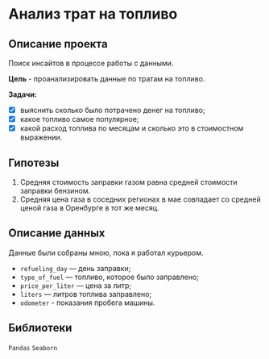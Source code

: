 # Анализ трат на топливо
## Описание проекта
Поиск инсайтов в процессе работы с данными.

**Цель** - проанализировать данные по тратам на топливо.

**Задачи:**

* [X] выяснить сколько было потрачено денег на топливо;
* [X] какое топливо самое популярное;
* [X] какой расход топлива по месяцам и сколько это в стоимостном выражении.

## Гипотезы
1. Средняя стоимость заправки газом равна средней стоимости заправки бензином.
2. Средняя цена газа в соседних регионах в мае совпадает со средней ценой газа в Оренбурге в тот же месяц.

## Описание данных
Данные были собраны мною, пока я работал курьером.

* `refueling_day` — день заправки;
* `type_of_fuel` — топливо, которое было заправлено;
* `price_per_liter` — цена за литр;
* `liters` — литров топлива заправлено;
* `odometer` - показания пробега машины.

## Библиотеки
`Pandas` `Seaborn`
